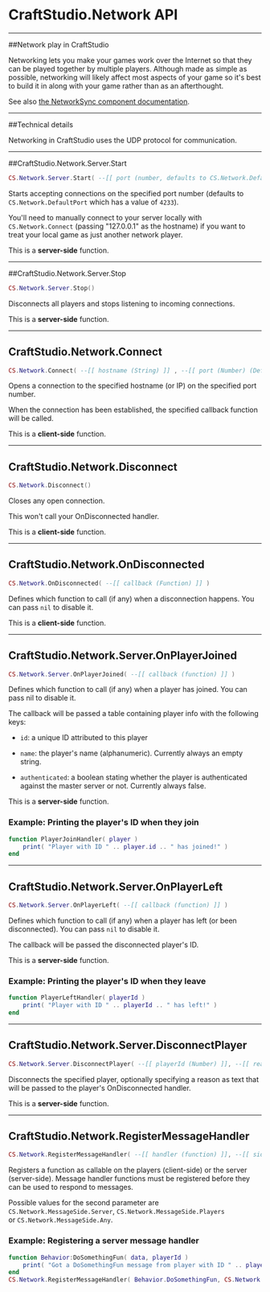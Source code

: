 # CraftStudio.Network API

----
##Network play in CraftStudio

Networking lets you make your games work over the Internet so that they can be played together by multiple players. Although made as simple as possible, networking will likely affect most aspects of your game so it's best to build it in along with your game rather than as an afterthought.

See also [the NetworkSync component documentation](NetworkSync).

----
##Technical details

Networking in CraftStudio uses the UDP protocol for communication.

----
##CraftStudio.Network.Server.Start
```lua
CS.Network.Server.Start( --[[ port (number, defaults to CS.Network.DefaultPort) ]] )
```

Starts accepting connections on the specified port number (defaults to ```CS.Network.DefaultPort``` which has a value of ```4233```).

You'll need to manually connect to your server locally with ```CS.Network.Connect``` (passing "127.0.0.1" as the hostname) if you want to treat your local game as just another network player.

This is a **server-side** function.

----
##CraftStudio.Network.Server.Stop
```lua
CS.Network.Server.Stop()
```

Disconnects all players and stops listening to incoming connections.

This is a **server-side** function.

----
## CraftStudio.Network.Connect
```lua
CS.Network.Connect( --[[ hostname (String) ]] , --[[ port (Number) (Default CS.Network.DefaultPort) ]], --[[ callback (Function) (Default nil) )
```

Opens a connection to the specified hostname (or IP) on the specified port number.

When the connection has been established, the specified callback function will be called.

This is a **client-side** function.

----
## CraftStudio.Network.Disconnect
```lua
CS.Network.Disconnect()
```

Closes any open connection.

This won't call your OnDisconnected handler.

This is a **client-side** function.

----
## CraftStudio.Network.OnDisconnected
```lua
CS.Network.OnDisconnected( --[[ callback (Function) ]] )
```

Defines which function to call (if any) when a disconnection happens. You can pass ```nil``` to disable it.

This is a **client-side** function.

----
## CraftStudio.Network.Server.OnPlayerJoined

```lua
CS.Network.Server.OnPlayerJoined( --[[ callback (function) ]] )
```

Defines which function to call (if any) when a player has joined. You can pass nil to disable it.

The callback will be passed a table containing player info with the following keys:

* ```id```: a unique ID attributed to this player

* ```name```: the player's name (alphanumeric). Currently always an empty string.

* ```authenticated```: a boolean stating whether the player is authenticated against the master server or not. Currently always false.

This is a **server-side** function.

### Example: **Printing the player's ID when they join**

```lua
function PlayerJoinHandler( player )
    print( "Player with ID " .. player.id .. " has joined!" )
end
```

----
## CraftStudio.Network.Server.OnPlayerLeft

```lua
CS.Network.Server.OnPlayerLeft( --[[ callback (function) ]] )
```

Defines which function to call (if any) when a player has left (or been disconnected). You can pass ```nil``` to disable it.

The callback will be passed the disconnected player's ID.

This is a **server-side** function.

### Example: **Printing the player's ID when they leave**

```lua
​function PlayerLeftHandler( playerId )
    print( "Player with ID " .. playerId .. " has left!" )
end
```

----
## CraftStudio.Network.Server.DisconnectPlayer

```lua
CS.Network.Server.DisconnectPlayer( --[[ playerId (Number) ]], --[[ reason (String) (Default "") ]] )
```

Disconnects the specified player, optionally specifying a reason as text that will be passed to the player's OnDisconnected handler.

This is a **server-side** function.

----
## CraftStudio.Network.RegisterMessageHandler

```lua
CS.Network.RegisterMessageHandler( --[[ handler (function) ]], --[[ side (CS.Network.MessageSide) ]] )
```

Registers a function as callable on the players (client-side) or the server (server-side). Message handler functions must be registered before they can be used to respond to messages.

Possible values for the second parameter are ```CS.Network.MessageSide.Server```, ```CS.Network.MessageSide.Players``` or ```CS.Network.MessageSide.Any```.

### Example: **Registering a server message handler**
```lua
​function Behavior:DoSomethingFun( data, playerId )
    print( "Got a DoSomethingFun message from player with ID " .. playerId )
end
CS.Network.RegisterMessageHandler( Behavior.DoSomethingFun, CS.Network.MessageSide.Players )
```